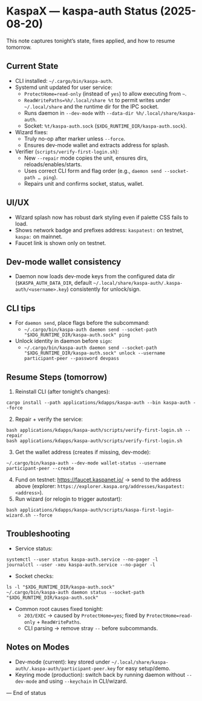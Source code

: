 # KaspaX — kaspa-auth Status (2025-08-20)

This note captures tonight’s state, fixes applied, and how to resume tomorrow.

## Current State
- CLI installed: `~/.cargo/bin/kaspa-auth`.
- Systemd unit updated for user service:
  - `ProtectHome=read-only` (instead of `yes`) to allow executing from `~`.
  - `ReadWritePaths=%h/.local/share %t` to permit writes under `~/.local/share` and the runtime dir for the IPC socket.
  - Runs daemon in `--dev-mode` with `--data-dir %h/.local/share/kaspa-auth`.
  - Socket: `%t/kaspa-auth.sock` (`$XDG_RUNTIME_DIR/kaspa-auth.sock`).
- Wizard fixes:
  - Truly no-op after marker unless `--force`.
  - Ensures dev-mode wallet and extracts address for splash.
- Verifier (`scripts/verify-first-login.sh`):
  - New `--repair` mode copies the unit, ensures dirs, reloads/enables/starts.
  - Uses correct CLI form and flag order (e.g., `daemon send --socket-path … ping`).
  - Repairs unit and confirms socket, status, wallet.

## UI/UX
- Wizard splash now has robust dark styling even if palette CSS fails to load.
- Shows network badge and prefixes address: `kaspatest:` on testnet, `kaspa:` on mainnet.
- Faucet link is shown only on testnet.

## Dev-mode wallet consistency
- Daemon now loads dev-mode keys from the configured data dir (`$KASPA_AUTH_DATA_DIR`, default `~/.local/share/kaspa-auth/.kaspa-auth/<username>.key`) consistently for unlock/sign.

## CLI tips
- For `daemon send`, place flags before the subcommand:
  - `~/.cargo/bin/kaspa-auth daemon send --socket-path "$XDG_RUNTIME_DIR/kaspa-auth.sock" ping`
- Unlock identity in daemon before `sign`:
  - `~/.cargo/bin/kaspa-auth daemon send --socket-path "$XDG_RUNTIME_DIR/kaspa-auth.sock" unlock --username participant-peer --password devpass`

## Resume Steps (tomorrow)
1) Reinstall CLI (after tonight’s changes):
```
cargo install --path applications/kdapps/kaspa-auth --bin kaspa-auth --force
```
2) Repair + verify the service:
```
bash applications/kdapps/kaspa-auth/scripts/verify-first-login.sh --repair
bash applications/kdapps/kaspa-auth/scripts/verify-first-login.sh
```
3) Get the wallet address (creates if missing, dev-mode):
```
~/.cargo/bin/kaspa-auth --dev-mode wallet-status --username participant-peer --create
```
4) Fund on testnet: https://faucet.kaspanet.io/ → send to the address above (explorer: `https://explorer.kaspa.org/addresses/kaspatest:<address>`).
5) Run wizard (or relogin to trigger autostart):
```
bash applications/kdapps/kaspa-auth/scripts/kaspa-first-login-wizard.sh --force
```

## Troubleshooting
- Service status:
```
systemctl --user status kaspa-auth.service --no-pager -l
journalctl --user -xeu kaspa-auth.service --no-pager -l
```
- Socket checks:
```
ls -l "$XDG_RUNTIME_DIR/kaspa-auth.sock"
~/.cargo/bin/kaspa-auth daemon status --socket-path "$XDG_RUNTIME_DIR/kaspa-auth.sock"
```
- Common root causes fixed tonight:
  - `203/EXEC` → caused by `ProtectHome=yes`; fixed by `ProtectHome=read-only` + `ReadWritePaths`.
  - CLI parsing → remove stray `--` before subcommands.

## Notes on Modes
- Dev-mode (current): key stored under `~/.local/share/kaspa-auth/.kaspa-auth/participant-peer.key` for easy setup/demo.
- Keyring mode (production): switch back by running daemon without `--dev-mode` and using `--keychain` in CLI/wizard.

— End of status
